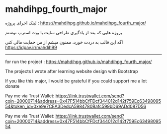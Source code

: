 # mahdihpg_fourth_major

لینک اجرای پروژه : https://mahdihpg.github.io/mahdihpg_fourth_major/

پروژه هایی که بعد از یادگیری طراحی سایت با بوت استرپ نوشتم

اگه این قالب به دردت خورد، ممنون میشم از من حمایت مالی کنی https://idpay.ir/mahdih99

__________________________________________________________________________________________________________________________
for run the project : https://mahdihpg.github.io/mahdihpg_fourth_major/

The projects I wrote after learning website design with Bootstrap

If you like this major, I would be grateful if you could support me a lot donate

Pay me via Trust Wallet: https://link.trustwallet.com/send?coin=20000714&address=0x47F514bbCfFDcf344012d142f759Ec6349809554&token_id=0xe9e7CEA3DedcA5984780Bafc599bD69ADd087D56

Pay me via Trust Wallet: https://link.trustwallet.com/send?coin=20000714&address=0x47F514bbCfFDcf344012d142f759Ec6349809554
